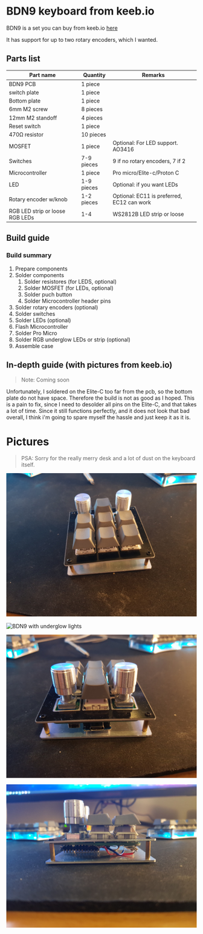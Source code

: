 # BDN9 keyboard from keeb.io

BDN9 is a set you can buy from keeb.io [here](https://keeb.io/collections/frontpage/products/bdn9-3x3-9-key-macropad-rotary-encoder-support?variant=15959960944734)

It has support for up to two rotary encoders, which I wanted.

## Parts list

| Part name | Quantity | Remarks |
|--------|---------|----------- |
| BDN9 PCB | 1 piece ||
| switch plate | 1 piece ||
| Bottom plate | 1 piece ||
| 6mm M2 screw | 8 pieces ||
| 12mm M2 standoff | 4 pieces ||
| Reset switch | 1 piece ||
| 470Ω resistor | 10 pieces ||
| MOSFET | 1 piece |Optional: For LED support. AO3416 |
| Switches | 7-9 pieces |9 if no rotary encoders, 7 if 2|
| Microcontroller | 1 piece |Pro micro/Elite-c/Proton C|
| LED | 1-9 pieces |Optional: if you want LEDs|
| Rotary encoder w/knob | 1-2 pieces | Optional: EC11 is preferred, EC12 can work |
| RGB LED strip or loose RGB LEDs | 1-4 | WS2812B LED strip or loose |

## Build guide

### Build summary

1. Prepare components
2. Solder components 
   1. Solder resistores (for LEDS, optional)
   2. Solder MOSFET (for LEDs, optional)
   3. Solder puch button
   4. Solder Microcontroller header pins
3. Solder rotary encoders (optional)
4. Solder switches
5. Solder LEDs (optional)
6. Flash Microcontroller
7. Solder Pro Micro
8. Solder RGB underglow LEDs or strip (optional)
9. Assemble case

## In-depth guide (with pictures from keeb.io)

> Note:
> Coming soon

Unfortunately, I soldered on the Elite-C too far from the pcb, so the bottom plate do not have space. Therefore the build is not as good as I hoped. This is a pain to fix, since I need to desolder all pins on the Elite-C, and that takes a lot of time. Since it still functions perfectly, and it does not look that bad overall, I think i'm going to spare myself the hassle and just keep it as it is.

# Pictures

> PSA:
> Sorry for the really merry desk and a lot of dust on the keyboard itself.

![](../../Pictures/BDN9_top_view.jpg?raw=true "BDN9 top view")

![](../../Pictures/BDN9_underglow.jpg?raw=true "BDN9 with underglow lights")

![](../../Pictures/BDN9_knobs.jpg?raw=true "BDN9 back view with rotary encoders")

![](../../Pictures/BDN9_warped_plate.jpg?raw=true "BDN9 bottom-view. You can clearly see the warped plates and pushed up switches")